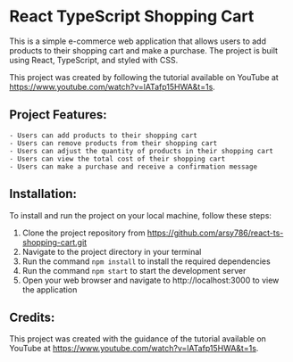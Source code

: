 # React TypeScript Shopping Cart

This is a simple e-commerce web application that allows users to add products to their shopping cart and make a purchase. The project is built using React, TypeScript, and styled with CSS.

This project was created by following the tutorial available on YouTube at https://www.youtube.com/watch?v=lATafp15HWA&t=1s.

## Project Features:

    - Users can add products to their shopping cart
    - Users can remove products from their shopping cart
    - Users can adjust the quantity of products in their shopping cart
    - Users can view the total cost of their shopping cart
    - Users can make a purchase and receive a confirmation message

## Installation:

To install and run the project on your local machine, follow these steps:

1. Clone the project repository from https://github.com/arsy786/react-ts-shopping-cart.git
2. Navigate to the project directory in your terminal
3. Run the command `npm install` to install the required dependencies
4. Run the command `npm start` to start the development server
5. Open your web browser and navigate to http://localhost:3000 to view the application

## Credits:

This project was created with the guidance of the tutorial available on YouTube at https://www.youtube.com/watch?v=lATafp15HWA&t=1s.
